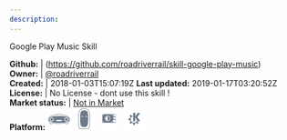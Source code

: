 ```yaml
---
description: 
---
```

Google Play Music Skill



**Github:** | (https://github.com/roadriverrail/skill-google-play-music)  
**Owner:** | [@roadriverrail](https://github.com/roadriverrail)  
**Created:** | 2018-01-03T15:07:19Z  **Last updated:** 2019-01-17T03:20:52Z  
**License:** | No License - dont use this skill !  
**Market status:** | [Not in Market](https://market.mycroft.ai/skill/)  
**Platform:**   ![](.gitbook/assets/mark-1-icon.png)  ![](.gitbook/assets/mark-2-icon.png)  ![](.gitbook/assets/picroft-icon.png)  ![](.gitbook/assets/kde.png)   
